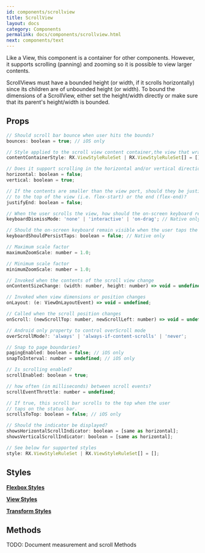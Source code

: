```yaml
---
id: components/scrollview
title: ScrollView
layout: docs
category: Components
permalink: docs/components/scrollview.html
next: components/text
---
```


Like a View, this component is a container for other components. However, it supports scrolling (panning) and zooming so it is possible to view larger contents. 

ScrollViews must have a bounded height (or width, if it scrolls horizontally) since its children are of unbounded height (or width). To bound the dimensions of a ScrollView, either set the height/width directly or make sure that its parent&apos;s height/width is bounded.

## Props
``` javascript
// Should scroll bar bounce when user hits the bounds?
bounces: boolean = true; // iOS only

// Style applied to the scroll view content container,the view that wraps the children
contentContainerStyle: RX.ViewStyleRuleSet | RX.ViewStyleRuleSet[] = [];

// Does it support scrolling in the horizontal and/or vertical directions?
horizontal: boolean = false;
vertical: boolean = true;

// If the contents are smaller than the view port, should they be justified 
// to the top of the view (i.e. flex-start) or the end (flex-end)?
justifyEnd: boolean = false;

// When the user scrolls the view, how should the on-screen keyboard react?
keyboardDismissMode: 'none' | 'interactive' | 'on-drag'; // Native only

// Should the on-screen keyboard remain visible when the user taps the scroll view?
keyboardShouldPersistTaps: boolean = false; // Native only

// Maximum scale factor
maximumZoomScale: number = 1.0;

// Minimum scale factor
minimumZoomScale: number = 1.0;

// Invoked when the contents of the scroll view change
onContentSizeChange: (width: number, height: number) => void = undefined;

// Invoked when view dimensions or position changes
onLayout: (e: ViewOnLayoutEvent) => void = undefined;

// Called when the scroll position changes
onScroll: (newScrollTop: number, newScrollLeft: number) => void = undefined;

// Android only property to control overScroll mode
overScrollMode?: 'always' | 'always-if-content-scrolls' | 'never';

// Snap to page boundaries?
pagingEnabled: boolean = false; // iOS only
snapToInterval: number = undefined; // iOS only

// Is scrolling enabled?
scrollEnabled: boolean = true;

// how often (in milliseconds) between scroll events?
scrollEventThrottle: number = undefined;

// If true, this scroll bar scrolls to the top when the user
// taps on the status bar.
scrollsToTop: boolean = false; // iOS only

// Should the indicator be displayed?
showsHorizontalScrollIndicator: boolean = [same as horizontal];
showsVerticalScrollIndicator: boolean = [same as horizontal];

// See below for supported styles
style: RX.ViewStyleRuleSet | RX.ViewStyleRuleSet[] = [];
```

## Styles
[**Flexbox Styles**](docs/styles.html#flexbox-style-attributes)

[**View Styles**](docs/styles.html#view-style-attributes)

[**Transform Styles**](docs/styles.html#transform-style-attributes)

## Methods
TODO: Document measurement and scroll Methods


